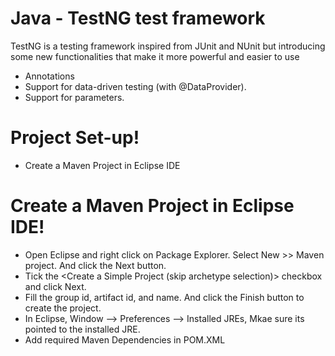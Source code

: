 # Java - TestNG test framework

TestNG is a testing framework inspired from JUnit and NUnit but introducing some new functionalities that make it more powerful and easier to use

  - Annotations
  - Support for data-driven testing (with @DataProvider).
  - Support for parameters.


# Project Set-up!

  - Create a Maven Project in Eclipse IDE



# Create a Maven Project in Eclipse IDE!
  - Open Eclipse and right click on Package Explorer. Select New >> Maven project. And click the Next button.
  - Tick the <Create a Simple Project (skip archetype selection)> checkbox and click Next.
  - Fill the group id, artifact id, and name. And click the Finish button to create the project.
  - In Eclipse, Window --> Preferences --> Installed JREs, Mkae sure its pointed to the installed JRE.
  - Add required Maven Dependencies in POM.XML

